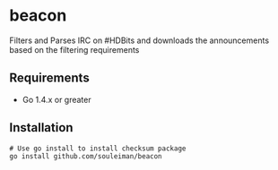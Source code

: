 beacon
=========
Filters and Parses IRC on #HDBits and downloads the announcements based on the filtering requirements

Requirements
------------
* Go 1.4.x or greater

## Installation
    # Use go install to install checksum package
    go install github.com/souleiman/beacon

    